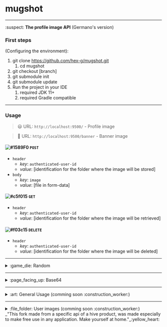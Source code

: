 # mugshot
---
:suspect:
**The profile image API**
(Germano's version)

### First steps
(Configuring the environment):

1. git clone https://github.com/hex-g/mugshot.git
    1. cd mugshot
2. git checkout [branch]
3. git submodule init
4. git submodule update 
5. Run the project in your IDE
    1. required JDK 11+
    2. required Gradle compatible
---
### Usage

> :smiley: URL: `http://localhost:9500/` - Profile image

> :bridge_at_night: URL: `http://localhost:9500/banner` - Banner image

#### ![#1589F0](https://placehold.it/15/1589F0/000000?text=+) `POST`
* `header`
    * *key*: `authenticated-user-id`
    * *value*: [identification for the folder where the image will be stored]
* `body`
    * *key*: `image`
    * *value*: [file in form-data]
#### ![#c5f015](https://placehold.it/15/c5f015/000000?text=+) `GET`
* `header`
    * *key*: `authenticated-user-id`
    * *value*: [identification for the folder where the image will be retrieved]
#### ![#f03c15](https://placehold.it/15/f03c15/000000?text=+) `DELETE`
* `header`
    * *key*: `authenticated-user-id`
    * *value*: [identification for the folder where the image will be deleted]
---
<details>
<summary>:game_die: Random</summary>

>  URL: `http://localhost:9500/generateImage/random` - Profile image

#### ![#1589F0](https://placehold.it/15/1589F0/000000?text=+) `POST`
* `header`
    * *key*: `authenticated-user-id`
    * *value*: [identification for the folder where the generated image will be stored]
</details>

---
<details>
<summary>:page_facing_up: Base64</summary>

alternative form for getting image
> URL: `http://localhost:9500/base64` - Profile image

> URL: `http://localhost:9500/base64/banner` - Banner image

#### ![#c5f015](https://placehold.it/15/c5f015/000000?text=+) `GET`
* `header`
    * *key*: `authenticated-user-id`
    * *value*: [identification for the folder where the image will be retrieved encoded in base64]
</details>

---
<details>
<summary>:art: General Usage (comming soon :construction_worker:)</summary> 
(just put the link in a img tag and it works)

> URL: `http://localhost:9500/images/{image_name}` - Any image

#### ![#1589F0](https://placehold.it/15/1589F0/000000?text=+) `POST`
* `path variable`
    * *image_name*: `a valid image name`
#### ![#c5f015](https://placehold.it/15/c5f015/000000?text=+) `GET`
* `path variable`
    * *image_name*: `a valid image name`
#### ![#f03c15](https://placehold.it/15/f03c15/000000?text=+) `DELETE`
* `path variable`
    * *image_name*: `a valid image name`
</details>

---
<details>
<summary>:file_folder: User images (comming soon :construction_worker:)</summary>
</details>
_"This fork made from a specific api of a hive product, was made especially to make free use in any application.
Make yourself at home."_:yellow_heart:
